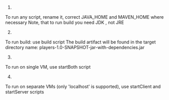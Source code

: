 1.
To run any script, rename it, correct JAVA_HOME and MAVEN_HOME where necessary
Note, that to run build you need JDK , not JRE

2.
To run build:
use build script
The build artifact will be found in the target directory
name: players-1.0-SNAPSHOT-jar-with-dependencies.jar

3.
To run on single VM, use startBoth script

4.
To run on separate VMs (only 'localhost' is supported), use startClient and startServer scripts